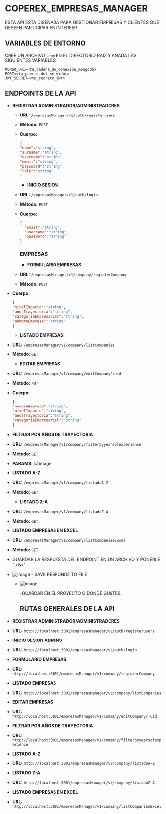 # COPEREX_EMPRESAS_MANAGER
ESTA API ESTA DISEÑADA PARA GESTIONAR EMPRESAS Y CLIENTES QUE DESEEN PARTICIPAR EN INTERFER

## VARIABLES DE ENTORNO

CREE UN ARCHIVO `.env` EN EL DIRECTORIO RAIZ Y AÑADA LAS SIGUIENTES VARIABLES:

```
MONGO_URI=<tu_cadena_de_conexión_mongodb>
PORT=<tu_puerto_del_servidor>
JWT_SECRET=<tu_secreto_jwt>
```

## ENDPOINTS DE LA API

- **REGISTRAR ADMINISTRADOR/ADMINISTRADORES**
  - **URL:** `/empresasManager/v1/auth/registerusers`
  - **Método:** `POST`
  - **Cuerpo:**
    ```json
    {
    "name":"string",
    "surname":"string",
    "username":"string",
    "email":"string",
    "password":"string",
    "role":"string"
    }
    ```

     - **INICIO SESION**
  - **URL:** `/empresasManager/v1/auth/login`
  - **Método:** `POST`
  - **Cuerpo:**
    ```json
    {
      "email":"string",
      "username":"string",
      "password":"string"
    }
    ```

     ### EMPRESAS

    - **FORMULARIO EMPRESAS**
  - **URL:** `/empresasManager/v1/company/registerCompany`
  - **Método:** `POST`
 - **Cuerpo:**
    ```json
    {
    "nivelImpacto":"string",
    "anosTrayectoria":"string",
    "categoriaEmpresarial":"string",
    "nombreEmpresa":"string"
    }
    ```

    - **LISTADO EMPRESAS**
  - **URL:** `/empresasManager/v1/company/listCompanies`
  - **Método:** `GET`

    - **EDITAR EMPRESAS**
  - **URL:** `/empresasManager/v1/company/editCompany/:uid`
  - **Método:** `PUT`
  - **Cuerpo:**
    ```json
    {
    "nombreEmpresa":"string",
    "nivelImpacto":"string",
    "anosTrayectoria":"string",
    "categoriaEmpresarial":"string"
    }
    ```

  - **FILTRAR POR AÑOS DE TRAYECTORIA**
  - **URL:** `/empresasManager/v1/company/filterbyyearsofexperience`
  - **Método:** `GET`
   - **PARAMS:**
   ![image](https://github.com/user-attachments/assets/66b60e01-fb33-47eb-a72a-545bfc9b840d)
 
  - **LISTADO A-Z**
  - **URL:** `/empresasManager/v1/company/listadoA-Z`
  - **Método:** `GET`

    - **LISTADO Z-A**
  - **URL:** `/empresasManager/v1/company/listadoZ-A`
  - **Método:** `GET`

  - **LISTADO EMPRESAS EN EXCEL**
  - **URL:** `/empresasManager/v1/company/listCompaniesExcel`
  - **Método:** `GET`
   - GUARDAR LA RESPUESTA DEL ENDPOINT EN UN ARCHIVO Y PONERLE ".xlsx"
   -  ![image](https://github.com/user-attachments/assets/92243472-1b96-4f5a-af57-caa1bc014077)
     - SAVE RESPONDE TO FILE
      - ![image](https://github.com/user-attachments/assets/ad6fb23b-3a2a-4f09-8d79-564761418bd0)
    
        -GUARDAR EN EL PROYECTO O DONDE GUSTES.

    
        ## RUTAS GENERALES DE LA API
  - **REGISTRAR ADMINISTRADOR/ADMINISTRADORES**
  - **URL:** `http://localhost:3001/empresasManager/v1/auth/registerusers`
  - **INICIO SESION ADMINS**
  - **URL:** `http://localhost:3001/empresasManager/v1/auth/login`
  - **FORMULARIO EMPRESAS**
  - **URL:** `http://localhost:3001/empresasManager/v1/company/registerCompany`
  - **LISTADO EMPRESAS**
  - **URL:** `http://localhost:3001/empresasManager/v1/company/listCompanies`
  - **EDITAR EMPRESAS**
  - **URL:** `http://localhost:3001/empresasManager/v1/company/editCompany/:uid`
  - **FILTRAR POR AÑOS DE TRAYECTORIA**
  - **URL:** `http://localhost:3001/empresasManager/v1/company/filterbyyearsofexperience`
  - **LISTADO A-Z**
  - **URL:** `http://localhost:3001/empresasManager/v1/company/listadoA-Z`
  - **LISTADO Z-A**
  - **URL:** `http://localhost:3001/empresasManager/v1/company/listadoZ-A`
  - **LISTADO EMPRESAS EN EXCEL**
  - **URL:** `http://localhost:3001/empresasManager/v1/company/listCompaniesExcel`
